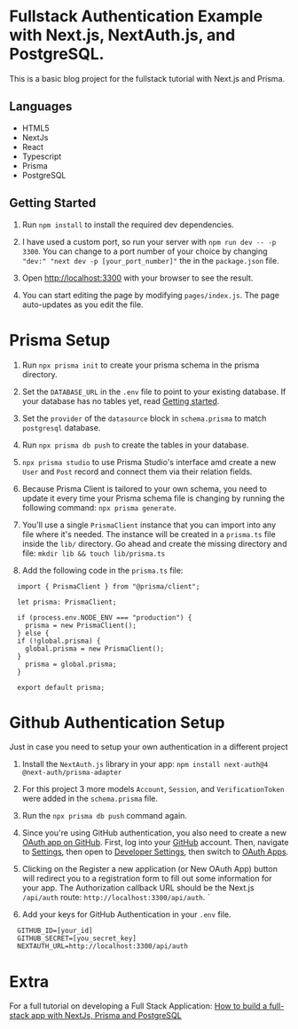 # Fullstack Authentication Example with Next.js, NextAuth.js, and PostgreSQL.

This is a basic blog project for the fullstack tutorial with Next.js and Prisma.

## Languages

- HTML5
- NextJs
- React
- Typescript
- Prisma
- PostgreSQL

## Getting Started

1. Run `npm install` to install the required dev dependencies.

2. I have used a custom port, so run your server with `npm run dev -- -p 3300`.
   You can change to a port number of your choice by changing `"dev:" "next dev -p [your_port_number]"` the in the `package.json` file.

3. Open [http://localhost:3300](http://localhost:3300) with your browser to see the result.

4. You can start editing the page by modifying `pages/index.js`. The page auto-updates as you edit the file.

# Prisma Setup

1. Run `npx prisma init` to create your prisma schema in the prisma directory.

2. Set the `DATABASE_URL` in the `.env` file to point to your existing database. If your database has no tables yet, read [Getting started](https://pris.ly/d/getting-started).

3. Set the `provider` of the `datasource` block in `schema.prisma` to match `postgresql` database.

4. Run `npx prisma db push` to create the tables in your database.

5. `npx prisma studio` to use Prisma Studio's interface amd create a new `User` and `Post` record and connect them via their relation fields.

6. Because Prisma Client is tailored to your own schema, you need to update it every time your Prisma schema file is changing by running the following command: `npx prisma generate`.

7. You'll use a single `PrismaClient` instance that you can import into any file where it's needed. The instance will be created in a `prisma.ts` file inside the `lib/` directory. Go ahead and create the missing directory and file: `mkdir lib && touch lib/prisma.ts`

8. Add the following code in the `prisma.ts` file:
```js:
  import { PrismaClient } from "@prisma/client";

  let prisma: PrismaClient;

  if (process.env.NODE_ENV === "production") {
    prisma = new PrismaClient();
  } else {
  if (!global.prisma) {
    global.prisma = new PrismaClient();
  }
    prisma = global.prisma;
  }

  export default prisma;
```

# Github Authentication Setup

Just in case you need to setup your own authentication in a different project

1. Install the `NextAuth.js` library in your app: `npm install next-auth@4 @next-auth/prisma-adapter`

2. For this project 3 more models `Account`, `Session`, and `VerificationToken` were added in the `schema.prisma` file.

3. Run the `npx prisma db push` command again.

4. Since you're using GitHub authentication, you also need to create a new [OAuth app on GitHub](https://docs.github.com/en/free-pro-team@latest/developers/apps/building-oauth-apps). First, log into your [GitHub](https://github.com/) account. Then, navigate to
   [Settings](https://github.com/settings/profile), then open to
   [Developer Settings](https://github.com/settings/apps), then switch to
   [OAuth Apps](https://github.com/settings/developers).

5. Clicking on the Register a new application (or New OAuth App) button will redirect you to a registration form to fill out some information for your app. The Authorization callback URL should be the Next.js `/api/auth` route: `http://localhost:3300/api/auth`.
   `
6. Add your keys for GitHub Authentication in your `.env` file.

```
  GITHUB_ID=[your_id]
  GITHUB_SECRET=[you_secret_key]
  NEXTAUTH_URL=http://localhost:3300/api/auth
```

# Extra
For a full tutorial on developing a Full Stack Application: [How to build a full-stack app with NextJs, Prisma and PostgreSQL](https://vercel.com/guides/nextjs-prisma-postgres)
